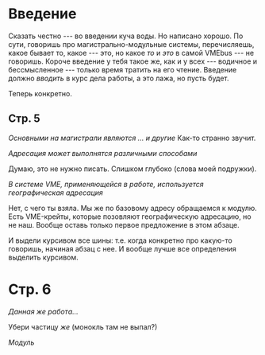# Введение
Сказать честно --- во введении куча воды. Но написано хорошо. По сути, говоришь про
магистрально-модульные системы, перечисляешь, какое бывает то, какое --- это, но
какое *то* и *это* в самой VMEbus --- не говоришь. Короче введение у тебя такое же,
как и у всех --- водичное и бессмысленное --- только время тратить на его чтение.
Введение должно *вводить* в курс дела работы, а это лажа, но пусть будет.

Теперь конкретно.

## Стр. 5
*Основными на магистрали являются ... и другие*
Как-то странно звучит.

*Адресация может выполнятся различными способами*

Думаю, это не нужно писать. Слишком глубоко (слова моей подружки).

*В системе VME, применяющейся в работе, используется географическая адресация*

Нет, с чего ты взяла. Мы же по базовому адресу обращаемся к модулю.
Есть VME-крейты, которые позовляют географическую адресацию, но не наш.
Вообще оставь только первое предложение в этом абзаце.

И выдели курсивом все шины: т.е. когда конкретно про какую-то говоришь, начиная
абзац с нее. И вообще лучше все определения выделить курсивом.

# Стр. 6
*Данная же работа...*

Убери частицу *же* (монокль там не выпал?)

*Модуль*
